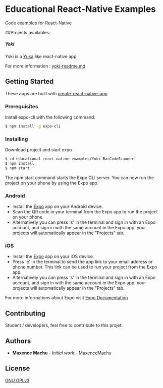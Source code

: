 # Educational React-Native Examples

Code examples for React-Native

##Projects availables: 

##### Yoki
Yoki is a  [Yuka](https://yuka.io/) like react-native app

For more information : [yoki-readme.md](Yoki-BarCodeScanner/readme.md)

## Getting Started

These apps are built with [create-react-native-app](https://github.com/react-community/create-react-native-app)

### Prerequisites

Install expo-cli with the following command: 

```sh
$ npm install -g expo-cli
```

### Installing

Download project and start expo

```sh
$ cd educational-react-native-examples/Yoki-BarCodeScanner
$ npm install
$ npm start
```

The npm start command starts the Expo CLI server. You can now run the project on your phone by using the Expo app.

### Android

- Install the [Expo](https://expo.io) app on your Android device.
- Scan the QR code in your terminal from the Expo app to run the project on your phone.
- Alternatively you can press 's' in the terminal and sign in with an Expo account, and sign in with the same account in the Expo app: your projects will automatically appear in the "Projects" tab.

### iOS

- Install the [Expo](https://expo.io) app on your iOS device.
- Press 'e' in the terminal to send the app link to your email address or phone number. This link can be used to run your project from the Expo app.
- Alternatively you can press 's' in the terminal and sign in with an Expo account, and sign in with the same account in the Expo app: your projects will automatically appear in the "Projects" tab.

For more informations about Expo visit [Expo Documentation](https://docs.expo.io/versions/latest/)

## Contributing

Student / developers, feel free to contribute to this projet. 

## Authors

* **Maxence Machu** - *Initial work* - [MaxenceMachu](https://github.com/maxence-machu)

## License
[GNU GPLv3](https://choosealicense.com/licenses/gpl-3.0/)
